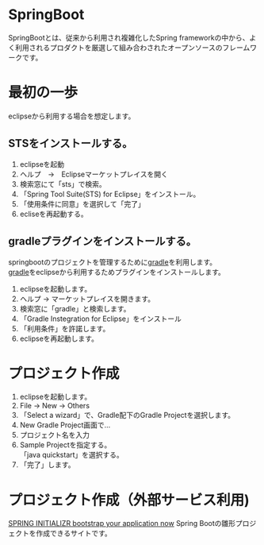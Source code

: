 # SpringBoot

SpringBootとは、従来から利用され複雑化したSpring frameworkの中から、よく利用されるプロダクトを厳選して組み合わされたオープンソースのフレームワークです。　  


# 最初の一歩

eclipseから利用する場合を想定します。  

## STSをインストールする。

1. eclipseを起動
2. ヘルプ　→　Eclipseマーケットプレイスを開く
3. 検索窓にて「sts」で検索。
4. 「Spring Tool Suite(STS) for Eclipse」をインストール。
5. 「使用条件に同意」を選択して「完了」
6. ecliseを再起動する。

## gradleプラグインをインストールする。

springbootのプロジェクトを管理するために[gradle](../gradele/readme.md)を利用します。  
[gradle](../gradele/readme.md)をeclipseから利用するためプラグインをインストールします。  

1. eclipseを起動します。
2. ヘルプ → マーケットプレイスを開きます。
3. 検索窓に「gradle」と検索します。
4. 「Gradle Instegration for Eclipse」をインストール
5. 「利用条件」を許諾します。
6. eclipseを再起動します。

# プロジェクト作成

1. eclipseを起動します。
2. File → New → Others
3. 「Select a wizard」で、Gradle配下のGradle Projectを選択します。
4. New Gradle Project画面で…  
  41. プロジェクト名を入力
  42. Sample Projectを指定する。  
  「java quickstart」を選択する。  
  43. 「完了」します。  

# プロジェクト作成（外部サービス利用)

[SPRING INITIALIZR bootstrap your application now](https://start.spring.io/)
Spring Bootの雛形プロジェクトを作成できるサイトです。
